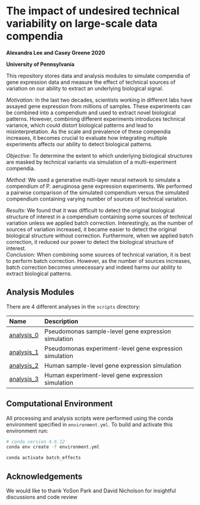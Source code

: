 # The impact of undesired technical variability on large-scale data compendia

**Alexandra Lee and Casey Greene 2020**

**University of Pennsylvania**

This repository stores data and analysis modules to simulate compendia of gene expression data and measure the effect of technical sources of variation on our ability to extract an underlying biological signal.  

*Motivation:* In the last two decades, scientists working in different labs have assayed gene expression from millions of samples. These experiments can be combined into a compendium and used to extract novel biological patterns. However, combining different experiments introduces technical variance, which could distort biological patterns and lead to misinterpretation. As the scale and prevalence of these compendia increases, it becomes crucial to evaluate how integrating multiple experiments affects our ability to detect biological patterns.

*Objective:* To determine the extent to which underlying biological structures are masked by technical variants via simulation of a multi-experiment compendia.

*Method:* We used a generative multi-layer neural network to simulate a compendium of P. aeruginosa gene expression experiments. We performed a pairwise comparison of the simulated compendium versus the simulated compendium containing varying number of sources of technical variation.

*Results:* We found that it was difficult to detect the original biological structure of interest in a compendium containing some sources of technical variation unless we applied batch correction. Interestingly, as the number of sources of variation increased, it became easier to detect the original biological structure without correction. Furthermore, when we applied batch correction, it reduced our power to detect the biological structure of interest.     
Conclusion: When combining some sources of technical variation, it is best to perform batch correction. However, as the number of sources increases, batch correction becomes unnecessary and indeed harms our ability to extract biological patterns.

## Analysis Modules

There are 4 different analyses in the `scripts` directory:

| Name | Description |
| :--- | :---------- |
| [analysis_0](scripts/analysis_0/) | Pseudomonas sample-level gene expression simulation|
| [analysis_1](scripts/analysis_1/) | Pseudomonas experiment-level gene expression simulation|
| [analysis_2](scripts/analysis_2/) | Human sample-level gene expression simulation|
| [analysis_3](scripts/analysis_3/) | Human experiment-level gene expression simulation|


## Computational Environment

All processing and analysis scripts were performed using the conda environment specified in `environment.yml`.
To build and activate this environment run:

```bash
# conda version 4.6.12
conda env create -f environment.yml

conda activate batch_effects
```

## Acknowledgements
We would like to thank YoSon Park and David Nicholson for insightful discussions and code review